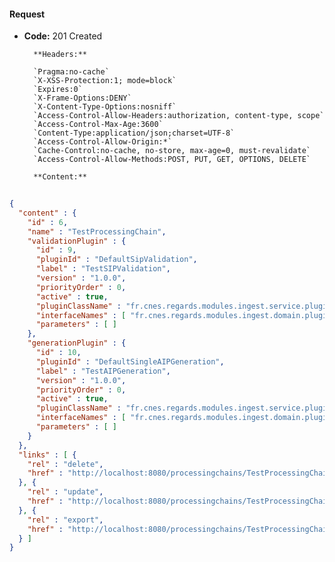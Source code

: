 #### Request

* **Code:** 201 Created

        **Headers:**

        `Pragma:no-cache`
        `X-XSS-Protection:1; mode=block`
        `Expires:0`
        `X-Frame-Options:DENY`
        `X-Content-Type-Options:nosniff`
        `Access-Control-Allow-Headers:authorization, content-type, scope`
        `Access-Control-Max-Age:3600`
        `Content-Type:application/json;charset=UTF-8`
        `Access-Control-Allow-Origin:*`
        `Cache-Control:no-cache, no-store, max-age=0, must-revalidate`
        `Access-Control-Allow-Methods:POST, PUT, GET, OPTIONS, DELETE`

        **Content:**

```json
    
{
  "content" : {
    "id" : 6,
    "name" : "TestProcessingChain",
    "validationPlugin" : {
      "id" : 9,
      "pluginId" : "DefaultSipValidation",
      "label" : "TestSIPValidation",
      "version" : "1.0.0",
      "priorityOrder" : 0,
      "active" : true,
      "pluginClassName" : "fr.cnes.regards.modules.ingest.service.plugin.DefaultSipValidation",
      "interfaceNames" : [ "fr.cnes.regards.modules.ingest.domain.plugin.ISipValidation" ],
      "parameters" : [ ]
    },
    "generationPlugin" : {
      "id" : 10,
      "pluginId" : "DefaultSingleAIPGeneration",
      "label" : "TestAIPGeneration",
      "version" : "1.0.0",
      "priorityOrder" : 0,
      "active" : true,
      "pluginClassName" : "fr.cnes.regards.modules.ingest.service.plugin.DefaultSingleAIPGeneration",
      "interfaceNames" : [ "fr.cnes.regards.modules.ingest.domain.plugin.IAipGeneration" ],
      "parameters" : [ ]
    }
  },
  "links" : [ {
    "rel" : "delete",
    "href" : "http://localhost:8080/processingchains/TestProcessingChain"
  }, {
    "rel" : "update",
    "href" : "http://localhost:8080/processingchains/TestProcessingChain"
  }, {
    "rel" : "export",
    "href" : "http://localhost:8080/processingchains/TestProcessingChain/export"
  } ]
}
```
